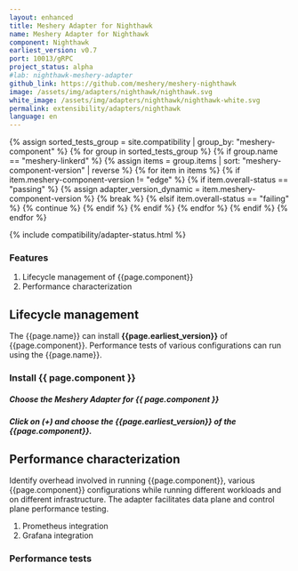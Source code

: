 ```yaml
---
layout: enhanced
title: Meshery Adapter for Nighthawk
name: Meshery Adapter for Nighthawk
component: Nighthawk
earliest_version: v0.7
port: 10013/gRPC
project_status: alpha
#lab: nighthawk-meshery-adapter
github_link: https://github.com/meshery/meshery-nighthawk
image: /assets/img/adapters/nighthawk/nighthawk.svg
white_image: /assets/img/adapters/nighthawk/nighthawk-white.svg
permalink: extensibility/adapters/nighthawk
language: en
---
```


{% assign sorted_tests_group = site.compatibility | group_by: "meshery-component" %}
{% for group in sorted_tests_group %}
      {% if group.name == "meshery-linkerd" %}
        {% assign items = group.items | sort: "meshery-component-version" | reverse %}
        {% for item in items %}
          {% if item.meshery-component-version != "edge" %}
            {% if item.overall-status == "passing" %}
              {% assign adapter_version_dynamic = item.meshery-component-version %}
              {% break %}
            {% elsif item.overall-status == "failing" %}
              {% continue %}
            {% endif %}
          {% endif %}
        {% endfor %}
      {% endif %}
{% endfor %}

{% include compatibility/adapter-status.html %}

<!-- {% include adapter-labs.html %} -->

### Features

1. Lifecycle management of {{page.component}}
1. Performance characterization

## Lifecycle management

The {{page.name}} can install **{{page.earliest_version}}** of {{page.component}}. Performance tests of various configurations can run using the {{page.name}}.

### Install {{ page.component }}

##### Choose the Meshery Adapter for {{ page.component }}

<!-- <a href="{{ site.baseurl }}/assets/img/adapters/linkerd/linkerd-adapter.png">
  <img style="width:500px;" src="{{ site.baseurl }}/assets/img/adapters/linkerd/linkerd-adapter.png" />
</a> -->

##### Click on (+) and choose the {{page.earliest_version}} of the {{page.component}}.

<!-- <a href="{{ site.baseurl }}/assets/img/adapters/linkerd/linkerd-install.png">
  <img style="width:500px;" src="{{ site.baseurl }}/assets/img/adapters/linkerd/linkerd-install.png" />
</a> -->

## Performance characterization

Identify overhead involved in running {{page.component}}, various {{page.component}} configurations while running different workloads and on different infrastructure. The adapter facilitates data plane and control plane performance testing.

1. Prometheus integration
1. Grafana integration

### Performance tests
